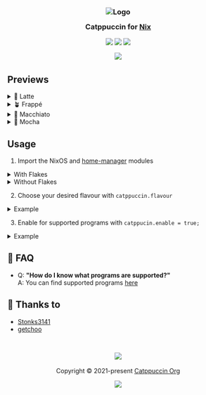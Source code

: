 <h3 align="center">
	<img src="https://raw.githubusercontent.com/catppuccin/catppuccin/main/assets/logos/exports/1544x1544_circle.png" width="100" alt="Logo"/><br/>
	<img src="https://raw.githubusercontent.com/catppuccin/catppuccin/main/assets/misc/transparent.png" height="30" width="0px"/>
	Catppuccin for <a href="https://nixos.org">Nix</a>
	<img src="https://raw.githubusercontent.com/catppuccin/catppuccin/main/assets/misc/transparent.png" height="30" width="0px"/>
</h3>

<p align="center">
	<a href="https://github.com/catppuccin/nix/stargazers"><img src="https://img.shields.io/github/stars/catppuccin/nix?colorA=363a4f&colorB=b7bdf8&style=for-the-badge"></a>
	<a href="https://github.com/catppuccin/nix/issues"><img src="https://img.shields.io/github/issues/catppuccin/nix?colorA=363a4f&colorB=f5a97f&style=for-the-badge"></a>
	<a href="https://github.com/catppuccin/nix/contributors"><img src="https://img.shields.io/github/contributors/catppuccin/nix?colorA=363a4f&colorB=a6da95&style=for-the-badge"></a>
</p>

<p align="center">
	<img src="https://raw.githubusercontent.com/catppuccin/catppuccin/main/assets/previews/preview.webp"/>
</p>

## Previews

<details>
  <summary>🌻 Latte</summary>
  <img src="https://raw.githubusercontent.com/catppuccin/catppuccin/main/assets/previews/latte.webp"/>
</details>
<details>
  <summary>🪴 Frappé</summary>
  <img src="https://raw.githubusercontent.com/catppuccin/catppuccin/main/assets/previews/frappe.webp"/>
</details>
<details>
  <summary>🌺 Macchiato</summary>
  <img src="https://raw.githubusercontent.com/catppuccin/catppuccin/main/assets/previews/macchiato.webp"/>
</details>
<details>
  <summary>🌿 Mocha</summary>
  <img src="https://raw.githubusercontent.com/catppuccin/catppuccin/main/assets/previews/mocha.webp"/>
</details>

## Usage

1. Import the NixOS and [home-manager](https://github.com/nix-community/home-manager) modules

<details>
<summary>With Flakes</summary>

```nix
{
  inputs = {
    nixpkgs.url = "nixpkgs/nixos-22.11";
    catppuccin.url = "github:catppuccin/nix";
    home-manager = {
      url = "github:nix-community/home-manager";
      inputs.nixpkgs.follows = "nixpkgs";
    };
  };

  outputs = { nixpkgs, catppuccin, home-manager }: {
    host = nixpkgs.lib.nixosSystem {
      system = "x86_64-linux";
      modules = [
        catppuccin.nixosModules.catppuccin
        home-manager.nixosModules.home-manager
        {
          home-manager.users.user = {
            modules = [
              catppuccin.homeManagerModules.catppuccin
            ];
          };
        }
      ];
    };
  };
}
```

</details>

<details>
<summary>Without Flakes</summary>

```bash
sudo nix-channel --add https://github.com/nix-community/home-manager/archive/master.tar.gz home-manager
sudo nix-channel --add https://github.com/catppuccin/nix/archive/main.tar.gz catppuccin
sudo nix-channel --update
```

```nix
_: {
  imports = [
    <home-manager/nixos>
    <catppuccin/modules/nixos>
  ];

  home-manager.users.user = {
    modules = [
      <catppuccin/modules/home-manager>
    ];
  };
}

```

</details>

2. Choose your desired flavour with `catppuccin.flavour`

<details>
<summary>Example</summary>

```nix
_: {
  catppuccin.flavour = "mocha";
}
```

</details>

3. Enable for supported programs with `catppucin.enable = true;`

<details>
<summary>Example</summary>

```nix
_: {
  programs.starship = {
      enable = true;
      catppuccin.enable = true;
  };
}
```

</details>

<!-- this section is optional -->
## 🙋 FAQ

- Q: **"How do I know what programs are supported?"**\
  A: You can find supported programs [here](https://github.com/catppuccin/nix/tree/main/modules/home-manager)

## 💝 Thanks to

- [Stonks3141](https://github.com/Stonks3141)
- [getchoo](https://github.com/getchoo)

&nbsp;

<p align="center">
	<img src="https://raw.githubusercontent.com/catppuccin/catppuccin/main/assets/footers/gray0_ctp_on_line.svg?sanitize=true" />
</p>

<p align="center">
	Copyright &copy; 2021-present <a href="https://github.com/catppuccin" target="_blank">Catppuccin Org</a>
</p>

<p align="center">
	<a href="https://github.com/catppuccin/catppuccin/blob/main/LICENSE"><img src="https://img.shields.io/static/v1.svg?style=for-the-badge&label=License&message=MIT&logoColor=d9e0ee&colorA=363a4f&colorB=b7bdf8"/></a>
</p>

